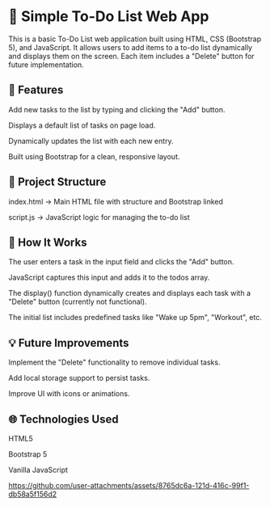 # 📝 Simple To-Do List Web App
This is a basic To-Do List web application built using HTML, CSS (Bootstrap 5), and JavaScript. It allows users to add items to a to-do list dynamically and displays them on the screen. Each item includes a "Delete" button for future implementation.

## 🚀 Features
Add new tasks to the list by typing and clicking the "Add" button.

Displays a default list of tasks on page load.

Dynamically updates the list with each new entry.

Built using Bootstrap for a clean, responsive layout.

## 📁 Project Structure

index.html      → Main HTML file with structure and Bootstrap linked

script.js       → JavaScript logic for managing the to-do list

## 🔧 How It Works
The user enters a task in the input field and clicks the "Add" button.

JavaScript captures this input and adds it to the todos array.

The display() function dynamically creates and displays each task with a "Delete" button (currently not functional).

The initial list includes predefined tasks like "Wake up 5pm", "Workout", etc.

## 💡 Future Improvements
Implement the "Delete" functionality to remove individual tasks.

Add local storage support to persist tasks.

Improve UI with icons or animations.

## 🌐 Technologies Used
HTML5

Bootstrap 5

Vanilla JavaScript

https://github.com/user-attachments/assets/8765dc6a-121d-416c-99f1-db58a5f156d2

